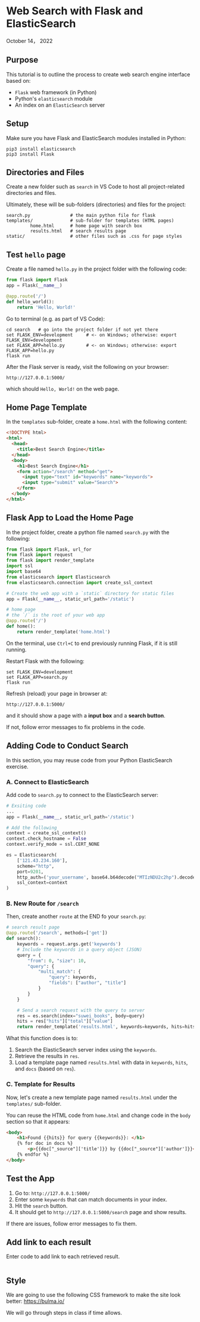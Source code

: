 # Web Search with Flask and ElasticSearch

October 14， 2022

## Purpose

This tutorial is to outline the process to create web search engine interface based on: 

+ `Flask` web framework (in Python)
+ Python's `elasticsearch` module
+ An index on an `ElasticSearch` server

## Setup 

Make sure you have Flask and ElasticSearch modules installed in Python: 

```shell
pip3 install elasticsearch
pip3 install Flask
```

## Directories and Files

Create a new folder such as `search` in VS Code to host all project-related directories and files. 

Ultimately, these will be sub-folders (directories) and files for the project: 

```shell
search.py               # the main python file for flask
templates/              # sub-folder for templates (HTML pages)
         home.html      # home page with search box
         results.html   # search results page
static/                 # other files such as .css for page styles
```

## Test `hello` page

Create a file named `hello.py` in the project folder with the following code: 

```python
from flask import Flask
app = Flask(__name__)

@app.route('/')
def hello_world():
    return 'Hello, World!'
```

Go to terminal (e.g. as part of VS Code): 

```shell
cd search   # go into the project folder if not yet there
set FLASK_ENV=development     # <- on Windows; otherwise: export FLASK_ENV=development
set FLASK_APP=hello.py        # <- on Windows; otherwise: export FLASK_APP=hello.py
flask run
```

After the Flask server is ready, visit the following on your browser: 

`http://127.0.0.1:5000/`

which should `Hello, World!` on the web page. 

## Home Page Template

In the `templates` sub-folder, create a `home.html` with the following content: 

```html
<!DOCTYPE html>
<html>
  <head>
    <title>Best Search Engine</title>
  </head>
  <body>
    <h1>Best Search Engine</h1>
    <form action="/search" method="get">
      <input type="text" id="keywords" name="keywords">
      <input type="submit" value="Search">
    </form>
  </body>
</html>
```

## Flask App to Load the Home Page

In the project folder, create a python file named `search.py` with the following: 

```python
from flask import Flask, url_for
from flask import request
from flask import render_template
import ssl
import base64
from elasticsearch import Elasticsearch
from elasticsearch.connection import create_ssl_context

# Create the web app with a `static` directory for static files
app = Flask(__name__, static_url_path='/static')

# home page
# the `/` is the root of your web app
@app.route('/')
def home():
    return render_template('home.html')
```

On the terminal, use `Ctrl+C` to end previously running Flask, if it is still running. 

Restart Flask with the following: 

```shell
set FLASK_ENV=development
set FLASK_APP=search.py        
flask run
```

Refresh (reload) your page in browser at: 

`http://127.0.0.1:5000/`

and it should show a page with a **input box** and a **search button**. 

If not, follow error messages to fix problems in the code. 

## Adding Code to Conduct Search

In this section, you may reuse code from your Python ElasticSearch exercise. 

### A. Connect to ElasticSearch

Add code to `search.py` to connect to the ElasticSearch server: 

```python
# Exsiting code
...
app = Flask(__name__, static_url_path='/static')

# Add the following
context = create_ssl_context()
context.check_hostname = False
context.verify_mode = ssl.CERT_NONE

es = Elasticsearch(
    ['121.43.234.160'],
    scheme="http", 
    port=9201,
    http_auth=('your_username', base64.b64decode("MTIzNDU2c2hp").decode("utf-8")), 
    ssl_context=context
)
```

### B. New Route for `/search`

Then, create another `route` at the END fo your `search.py`: 

```python
# search result page
@app.route('/search', methods=['get'])
def search():
    keywords = request.args.get('keywords')
    # Include the keywords in a query object (JSON)
    query = {
        "from": 0, "size": 10, 
        "query": {
            "multi_match": {
                "query": keywords, 
                "fields": ["author", "title"]
            }
        }
    }

    # Send a search request with the query to server
    res = es.search(index="suwei_books", body=query)
    hits = res["hits"]["total"]["value"]
    return render_template('results.html', keywords=keywords, hits=hits, docs=res["hits"]["hits"])
```

What this function does is to: 

1. Search the ElasticSearch server index using the `keywords`. 
2. Retrieve the results in `res`. 
3. Load a template page named `results.html` with data in `keywords`, `hits`, and `docs` (based on `res`).

### C. Template for Results

Now, let's create a new template page named `results.html` under the `templates/` sub-folder. 

You can reuse the HTML code from `home.html` and change code in the `body` section so that it appears: 

```html
<body>
    <h1>Found {{hits}} for query {{keywords}}: </h1>
    {% for doc in docs %}
        <p>{{doc["_source"]['title']}} by {{doc["_source"]['author']}}</p>
    {% endfor %}
</body>
```

## Test the App

1. Go to: `http://127.0.0.1:5000/`
2. Enter some `keywords` that can match documents in your index. 
3. Hit the `search` button. 
4. It should get to `http://127.0.0.1:5000/search` page and show results. 
   
If there are issues, follow error messages to fix them. 

## Add link to each result
Enter code to add link to each retrieved result.
```html

```
## Style

We are going to use the following CSS framework to make the site look better: 
https://bulma.io/

We will go through steps in class if time allows. 
